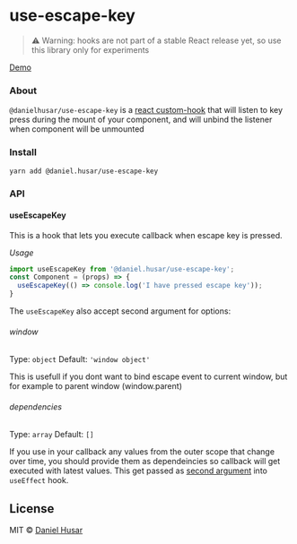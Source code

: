 # use-escape-key

> ⚠️ Warning: hooks are not part of a stable React release yet, so use this library only for experiments

[Demo](https://codesandbox.io/s/3v0kkjx315)

### About

`@danielhusar/use-escape-key` is a [react custom-hook](https://reactjs.org/docs/hooks-custom.html) that will listen to key press during the mount of your component, and will unbind the listener when component will be unmounted

### Install

```bash
yarn add @daniel.husar/use-escape-key
```

### API

#### useEscapeKey

This is a hook that lets you execute callback when escape key is pressed.

_Usage_

```jsx
import useEscapeKey from '@daniel.husar/use-escape-key';
const Component = (props) => {
  useEscapeKey(() => console.log('I have pressed escape key'));
}
```

The `useEscapeKey` also accept second argument for options:
###### window

Type: `object`
Default: `'window object'`

This is usefull if you dont want to bind escape event to current window, but for example to parent window (window.parent)

###### dependencies

Type: `array`
Default: `[]`

If you use in your callback any values from the outer scope that change over time, you should provide them as dependeincies so callback will get executed with latest values. This get passed as [second argument](https://reactjs.org/docs/hooks-effect.html#tip-optimizing-performance-by-skipping-effects) into `useEffect` hook.

## License

MIT © [Daniel Husar](https://github.com/danielhusar)
